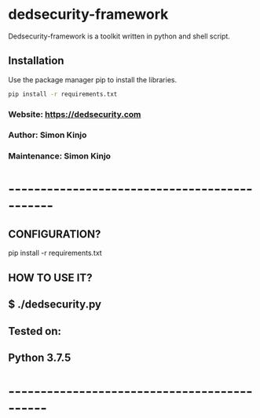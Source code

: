 # dedsecurity-framework

Dedsecurity-framework is a toolkit written in python and shell script.

## Installation

Use the package manager pip to install the libraries.

```bash
pip install -r requirements.txt
```

### Website:  https://dedsecurity.com
### Author:   Simon Kinjo
### Maintenance:  Simon Kinjo

# --------------------------------------------- #

## CONFIGURATION?
  pip install -r requirements.txt
  
## HOW TO USE IT?
## $ ./dedsecurity.py
     
## Tested on:
##      Python 3.7.5
# -------------------------------------------- #
